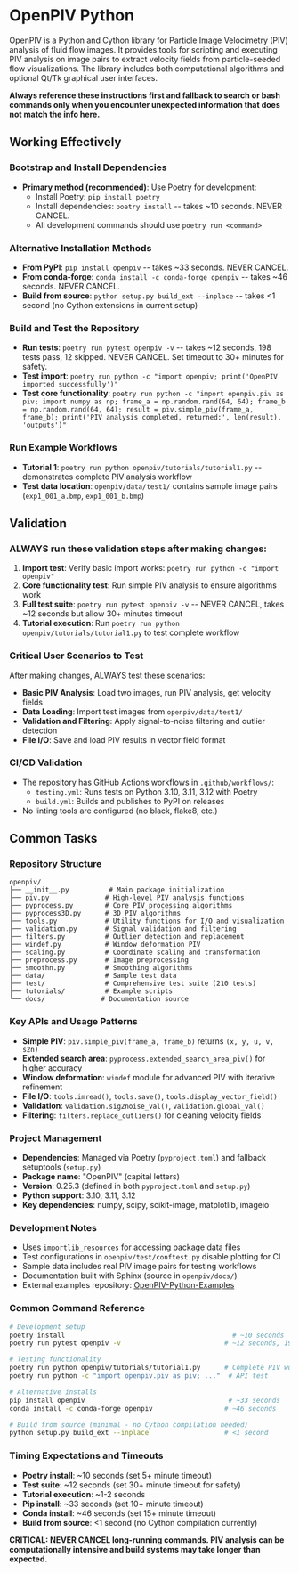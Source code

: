 # OpenPIV Python

OpenPIV is a Python and Cython library for Particle Image Velocimetry (PIV) analysis of fluid flow images. It provides tools for scripting and executing PIV analysis on image pairs to extract velocity fields from particle-seeded flow visualizations. The library includes both computational algorithms and optional Qt/Tk graphical user interfaces.

**Always reference these instructions first and fallback to search or bash commands only when you encounter unexpected information that does not match the info here.**

## Working Effectively

### Bootstrap and Install Dependencies
- **Primary method (recommended)**: Use Poetry for development:
  - Install Poetry: `pip install poetry` 
  - Install dependencies: `poetry install` -- takes ~10 seconds. NEVER CANCEL.
  - All development commands should use `poetry run <command>`

### Alternative Installation Methods
- **From PyPI**: `pip install openpiv` -- takes ~33 seconds. NEVER CANCEL.
- **From conda-forge**: `conda install -c conda-forge openpiv` -- takes ~46 seconds. NEVER CANCEL.
- **Build from source**: `python setup.py build_ext --inplace` -- takes <1 second (no Cython extensions in current setup)

### Build and Test the Repository
- **Run tests**: `poetry run pytest openpiv -v` -- takes ~12 seconds, 198 tests pass, 12 skipped. NEVER CANCEL. Set timeout to 30+ minutes for safety.
- **Test import**: `poetry run python -c "import openpiv; print('OpenPIV imported successfully')"`
- **Test core functionality**: `poetry run python -c "import openpiv.piv as piv; import numpy as np; frame_a = np.random.rand(64, 64); frame_b = np.random.rand(64, 64); result = piv.simple_piv(frame_a, frame_b); print('PIV analysis completed, returned:', len(result), 'outputs')"`

### Run Example Workflows
- **Tutorial 1**: `poetry run python openpiv/tutorials/tutorial1.py` -- demonstrates complete PIV analysis workflow
- **Test data location**: `openpiv/data/test1/` contains sample image pairs (`exp1_001_a.bmp`, `exp1_001_b.bmp`)

## Validation

### ALWAYS run these validation steps after making changes:
1. **Import test**: Verify basic import works: `poetry run python -c "import openpiv"`
2. **Core functionality test**: Run simple PIV analysis to ensure algorithms work
3. **Full test suite**: `poetry run pytest openpiv -v` -- NEVER CANCEL, takes ~12 seconds but allow 30+ minutes timeout
4. **Tutorial execution**: Run `poetry run python openpiv/tutorials/tutorial1.py` to test complete workflow

### Critical User Scenarios to Test
After making changes, ALWAYS test these scenarios:
- **Basic PIV Analysis**: Load two images, run PIV analysis, get velocity fields
- **Data Loading**: Import test images from `openpiv/data/test1/`
- **Validation and Filtering**: Apply signal-to-noise filtering and outlier detection
- **File I/O**: Save and load PIV results in vector field format

### CI/CD Validation
- The repository has GitHub Actions workflows in `.github/workflows/`:
  - `testing.yml`: Runs tests on Python 3.10, 3.11, 3.12 with Poetry
  - `build.yml`: Builds and publishes to PyPI on releases
- No linting tools are configured (no black, flake8, etc.)

## Common Tasks

### Repository Structure
```
openpiv/
├── __init__.py          # Main package initialization
├── piv.py              # High-level PIV analysis functions
├── pyprocess.py        # Core PIV processing algorithms
├── pyprocess3D.py      # 3D PIV algorithms
├── tools.py            # Utility functions for I/O and visualization
├── validation.py       # Signal validation and filtering
├── filters.py          # Outlier detection and replacement
├── windef.py           # Window deformation PIV
├── scaling.py          # Coordinate scaling and transformation
├── preprocess.py       # Image preprocessing
├── smoothn.py          # Smoothing algorithms
├── data/               # Sample test data
├── test/               # Comprehensive test suite (210 tests)
├── tutorials/          # Example scripts
└── docs/              # Documentation source
```

### Key APIs and Usage Patterns
- **Simple PIV**: `piv.simple_piv(frame_a, frame_b)` returns `(x, y, u, v, s2n)`
- **Extended search area**: `pyprocess.extended_search_area_piv()` for higher accuracy
- **Window deformation**: `windef` module for advanced PIV with iterative refinement
- **File I/O**: `tools.imread()`, `tools.save()`, `tools.display_vector_field()`
- **Validation**: `validation.sig2noise_val()`, `validation.global_val()`
- **Filtering**: `filters.replace_outliers()` for cleaning velocity fields

### Project Management
- **Dependencies**: Managed via Poetry (`pyproject.toml`) and fallback setuptools (`setup.py`)
- **Package name**: "OpenPIV" (capital letters)
- **Version**: 0.25.3 (defined in both `pyproject.toml` and `setup.py`)
- **Python support**: 3.10, 3.11, 3.12
- **Key dependencies**: numpy, scipy, scikit-image, matplotlib, imageio

### Development Notes
- Uses `importlib_resources` for accessing package data files
- Test configurations in `openpiv/test/conftest.py` disable plotting for CI
- Sample data includes real PIV image pairs for testing workflows
- Documentation built with Sphinx (source in `openpiv/docs/`)
- External examples repository: [OpenPIV-Python-Examples](https://github.com/OpenPIV/openpiv-python-examples)

### Common Command Reference
```bash
# Development setup
poetry install                                          # ~10 seconds
poetry run pytest openpiv -v                          # ~12 seconds, 198 tests pass

# Testing functionality  
poetry run python openpiv/tutorials/tutorial1.py      # Complete PIV workflow
poetry run python -c "import openpiv.piv as piv; ..."  # API test

# Alternative installs
pip install openpiv                                    # ~33 seconds
conda install -c conda-forge openpiv                  # ~46 seconds

# Build from source (minimal - no Cython compilation needed)
python setup.py build_ext --inplace                   # <1 second
```

### Timing Expectations and Timeouts
- **Poetry install**: ~10 seconds (set 5+ minute timeout)
- **Test suite**: ~12 seconds (set 30+ minute timeout for safety)
- **Tutorial execution**: ~1-2 seconds  
- **Pip install**: ~33 seconds (set 10+ minute timeout)
- **Conda install**: ~46 seconds (set 15+ minute timeout)
- **Build from source**: <1 second (no Cython compilation currently)

**CRITICAL: NEVER CANCEL long-running commands. PIV analysis can be computationally intensive and build systems may take longer than expected.**